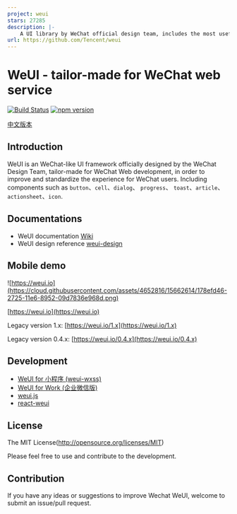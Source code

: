 ```yaml
---
project: weui
stars: 27285
description: |-
    A UI library by WeChat official design team, includes the most useful widgets/modules in mobile web applications.
url: https://github.com/Tencent/weui
---
```


WeUI - tailor-made for WeChat web service
====

[![Build Status](https://travis-ci.org/Tencent/weui.svg?branch=master)](https://travis-ci.org/Tencent/weui)
[![npm version](https://img.shields.io/npm/v/weui.svg)](https://www.npmjs.org/package/weui)

[中文版本](README_cn.md)

## Introduction

WeUI is an WeChat-like UI framework officially designed by the WeChat Design Team, tailor-made for WeChat Web development, in order to improve and standardize the experience for WeChat users. Including components such as `button`、`cell`、`dialog`、 `progress`、 `toast`、`article`、`actionsheet`、`icon`.

## Documentations

- WeUI documentation [Wiki](https://github.com/Tencent/weui/wiki)
- WeUI design reference [weui-design](https://github.com/weui/weui-design)

## Mobile demo

![https://weui.io](https://cloud.githubusercontent.com/assets/4652816/15662614/178efd46-2725-11e6-8952-09d7836e968d.png)

[https://weui.io](https://weui.io)

Legacy version 1.x: [https://weui.io/1.x](https://weui.io/1.x)

Legacy version 0.4.x: [https://weui.io/0.4.x](https://weui.io/0.4.x)

## Development

- [WeUI for 小程序 (weui-wxss)](https://github.com/Tencent/weui-wxss/)
- [WeUI for Work (企业微信版)](https://work.weixin.qq.com/api/doc#12146)
- [weui.js](https://github.com/weui/weui.js/)
- [react-weui](https://github.com/weui/react-weui/)

## License

The MIT License(http://opensource.org/licenses/MIT)

Please feel free to use and contribute to the development.

## Contribution

If you have any ideas or suggestions to improve Wechat WeUI, welcome to submit an issue/pull request.


